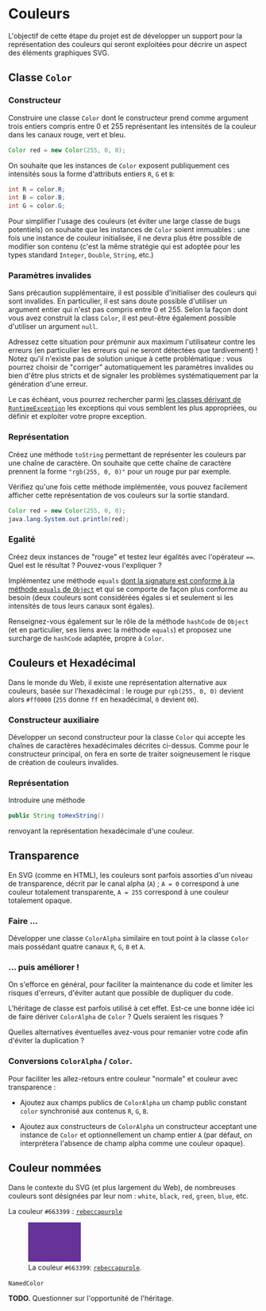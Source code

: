 Couleurs
================================================================================

L'objectif de cette étape du projet est de développer un support pour la
représentation des couleurs qui seront exploitées pour décrire un aspect
des éléments graphiques SVG.

Classe `Color`
--------------------------------------------------------------------------------

### Constructeur

Construire une classe `Color` dont le constructeur prend comme argument
trois entiers compris entre 0 et 255 représentant les intensités de la
couleur dans les canaux rouge, vert et bleu.

```java
Color red = new Color(255, 0, 0);
```

On souhaite que les instances de `Color` exposent publiquement ces
intensités sous la forme d'attributs entiers `R`, `G` et `B`:

```java
int R = color.R;
int B = color.B;
int G = color.G;
```

Pour simplifier l'usage des couleurs (et éviter une large classe de bugs
potentiels) on souhaite que les instances de `Color` soient immuables : une
fois une instance de couleur initialisée, il ne devra plus être possible de modifier
son contenu (c'est la même stratégie qui est adoptée pour les types standard 
`Integer`, `Double`, `String`, etc.)

### Paramètres invalides

Sans précaution supplémentaire, il est possible d'initialiser des couleurs qui
sont invalides. En particulier, il est sans doute possible d'utiliser un argument 
entier qui n'est pas compris entre 0 et 255. Selon la façon dont vous avez
construit la class `Color`, il est peut-être également possible d'utiliser
un argument `null`.

Adressez cette situation pour prémunir aux maximum l'utilisateur contre les
erreurs (en particulier les erreurs qui ne seront détectées que tardivement) ! 
Notez qu'il n'existe pas de solution unique à cette problématique : vous pourrez
choisir de "corriger" automatiquement les paramètres invalides ou bien d'être
plus stricts et de signaler les problèmes systématiquement par la génération 
d'une erreur.

Le cas échéant, vous pourrez rechercher parmi [les classes dérivant de
`RuntimeException`](https://docs.oracle.com/javase/8/docs/api/java/lang/RuntimeException.html)
les exceptions qui vous semblent les plus appropriées, ou définir et exploiter 
votre propre exception.

### Représentation 

Créez une méthode `toString` permettant de représenter les couleurs par une
chaîne de caractère. On souhaite que cette chaîne de caractère prennent la
forme `"rgb(255, 0, 0)"` pour un rouge pur par exemple.

Vérifiez qu'une fois cette méthode implémentée, vous pouvez facilement
afficher cette représentation de vos couleurs sur la sortie standard.

```java
Color red = new Color(255, 0, 0);
java.lang.System.out.println(red);
```

### Egalité

Créez deux instances de "rouge" et testez leur égalités avec l'opérateur `==`.
Quel est le résultat ? Pouvez-vous l'expliquer ?

Implémentez une méthode `equals` [dont la signature est conforme à la méthode
`equals` de `Object`](https://docs.oracle.com/javase/8/docs/api/java/util/Objects.html)
et qui se comporte de façon plus conforme au besoin (deux couleurs sont considérées
égales si et seulement si les intensités de tous leurs canaux sont égales).

Renseignez-vous également sur le rôle de la méthode `hashCode` de `Object` 
(et en particulier, ses liens avec la méthode `equals`) et proposez 
une surcharge de `hashCode` adaptée, propre à `Color`.

Couleurs et Hexadécimal
--------------------------------------------------------------------------------

Dans le monde du Web, il existe une représentation alternative aux couleurs,
basée sur l'hexadécimal : le rouge pur `rgb(255, 0, 0)` devient alors 
`#ff0000` (`255` donne `ff` en hexadécimal, `0` devient `00`).

### Constructeur auxiliaire

Développer un second constructeur pour la classe `Color` qui accepte les
chaînes de caractères hexadécimales décrites ci-dessus. Comme pour le
constructeur principal, on fera en sorte de traiter soigneusement le
risque de création de couleurs invalides.

### Représentation

Introduire une méthode
```java
public String toHexString()
```
renvoyant la représentation hexadécimale d'une couleur.

Transparence
--------------------------------------------------------------------------------

En SVG (comme en HTML), les couleurs sont parfois assorties d'un niveau de 
transparence, décrit par le canal alpha (`A`) ; `A = 0` correspond à une
couleur totalement transparente, `A = 255` correspond à une couleur totalement
opaque.

### Faire ...
Développer une classe `ColorAlpha` similaire en tout point à la classe `Color`
mais possédant quatre canaux `R`, `G`, `B` et `A`.

### ... puis améliorer !

On s'efforce en général, pour faciliter la maintenance du code et limiter 
les risques d'erreurs, d'éviter autant que possible de dupliquer du code.

L'héritage de classe est parfois utilisé à cet effet. Est-ce une bonne idée
ici de faire dériver `ColorAlpha` de `Color` ? Quels seraient les risques ?

Quelles alternatives éventuelles avez-vous pour remanier votre code afin 
d'éviter la duplication ?

### Conversions `ColorAlpha` / `Color`.

Pour faciliter les allez-retours entre couleur "normale" et couleur avec 
transparence :

  - Ajoutez aux champs publics de `ColorAlpha` un champ public constant `color`
    synchronisé aux contenus `R`, `G`, `B`.

  - Ajoutez aux constructeurs de `ColorAlpha` un constructeur acceptant une
    instance de `Color` et optionnellement un champ entier `A` (par défaut,
    on interprétera l'absence de champ alpha comme une couleur opaque).

Couleur nommées
--------------------------------------------------------------------------------

Dans le contexte du SVG (et plus largement du Web), de nombreuses couleurs
sont désignées par leur nom : `white`, `black`, `red`, `green`, `blue`, etc.

La couleur `#663399` <img src="images/rebeccapurple.svg" width="1em" height="1em" style="display:inline;"/>: [`rebeccapurple`][rebeccapurple]

[rebeccapurple]: https://medium.com/@valgaze/the-hidden-purple-memorial-in-your-web-browser-7d84813bb416

<p align="center"><figure>
<img src="images/rebeccapurple.svg" width="25%" />
<figcaption>La couleur <code>#663399</code>: <a href="https://medium.com/@valgaze/the-hidden-purple-memorial-in-your-web-browser-7d84813bb416" ><code>rebeccapurple</code></a>.</figcaption>
</figure></p>

`NamedColor`

**TODO.** Questionner sur l'opportunité de l'héritage.